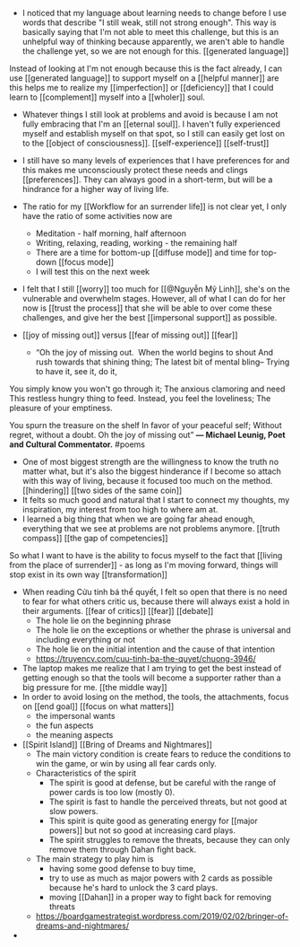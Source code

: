- I noticed that my language about learning needs to change before I use words that describe "I still weak, still not strong enough". This way is basically saying that I'm not able to meet this challenge, but this is an unhelpful way of thinking because apparently, we aren't able to handle the challenge yet, so we are not enough for this. [[generated language]] 

Instead of looking at I'm not enough because this is the fact already, I can use [[generated language]] to support myself on a [[helpful manner]] are this helps me to realize my [[imperfection]] or [[deficiency]] that I could learn to [[complement]] myself into a [[wholer]] soul.
- Whatever things I still look at problems and avoid is because I am not fully embracing that I'm an [[eternal soul]]. I haven't fully experienced myself and establish myself on that spot, so I still can easily get lost on to the [[object of consciousness]]. [[self-experience]] [[self-trust]]
- I still have so many levels of experiences that I have preferences for and this makes me unconsciously protect these needs and clings [[preferences]]. They can always good in a short-term, but will be a hindrance for a higher way of living life. 


- The ratio for my [[Workflow for an surrender life]] is not clear yet, I only have the ratio of some activities now are
    - Meditation - half morning, half afternoon
    - Writing, relaxing, reading, working - the remaining half
    - There are a time for bottom-up [[diffuse mode]] and time for top-down [[focus mode]]
    - I will test this on the next week
- I felt that I still [[worry]] too much for [[@Nguyễn Mỹ Linh]], she's on the vulnerable and overwhelm stages. However, all of what I can do for her now is [[trust the process]] that she will be able to over come these challenges, and give her the best [[impersonal support]] as possible. 
- [[joy of missing out]] versus [[fear of missing out]] [[fear]]
    - “Oh the joy of missing out. 
When the world begins to shout
And rush towards that shining thing;
The latest bit of mental bling–
Trying to have it, see it, do it,

You simply know you won't go through it;
The anxious clamoring and need
This restless hungry thing to feed.
Instead, you feel the loveliness;
The pleasure of your emptiness.

You spurn the treasure on the shelf
In favor of your peaceful self;
Without regret, without a doubt.
Oh the joy of missing out”
**— Michael Leunig, Poet and Cultural Commentator.** #poems
- One of most biggest strength are the willingness to know the truth no matter what, but it's also the biggest hinderance if I become so attach with this way of living, because it focused too much on the method. [[hindering]] [[two sides of the same coin]]
- It felts so much good and natural that I start to connect my thoughts, my inspiration, my interest from too high to where am at.
- I learned a big thing that when we are going far ahead enough, everything that we see at problems are not problems anymore. [[truth compass]] [[the gap of competencies]]

So what I want to have is the ability to focus myself to the fact that [[living from the place of surrender]]
    - as long as I'm moving forward, things will stop exist in its own way [[transformation]]
- When reading Cửu tinh bá thể quyết, I felt so open that there is no need to fear for what others critic us, because there will always exist a hold in their arguments. [[fear of critics]] [[fear]] [[debate]]
    - The hole lie on the beginning phrase
    - The hole lie on the exceptions or whether the phrase is universal and including everything or not
    - The hole lie on the initial intention and the cause of that intention
    - https://truyencv.com/cuu-tinh-ba-the-quyet/chuong-3946/
- The laptop makes me realize that I am trying to get the best instead of getting enough so that the tools will become a supporter rather than a big pressure for me. [[the middle way]]
- In order to avoid losing on the method, the tools, the attachments, focus on [[end goal]] [[focus on what matters]]
    - the impersonal wants
    - the fun aspects
    - the meaning aspects
- [[Spirit Island]] [[Bring of Dreams and Nightmares]]
    - The main victory condition is create fears to reduce the conditions to win the game, or win by using all fear cards only. 
    - Characteristics of the spirit
        - The spirit is good at defense, but be careful with the range of power cards is too low (mostly 0).
        - The spirit is fast to handle the perceived threats, but not good at slow powers.
        - This spirit is quite good as generating energy for [[major powers]] but not so good at increasing card plays.
        - The spirit struggles to remove the threats, because they can only remove them through Dahan fight back.
    - The main strategy to play him is 
        - having some good defense to buy time, 
        - try to use as much as major powers with 2 cards as possible because he's hard to unlock the 3 card plays.
        - moving [[Dahan]] in a proper way to fight back for removing threats
    - https://boardgamestrategist.wordpress.com/2019/02/02/bringer-of-dreams-and-nightmares/
- 
